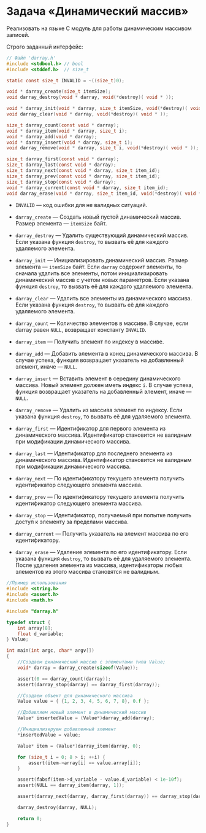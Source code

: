 # Задача «Динамический массив»

Реализовать на языке C модуль для работы динамическим массивом записей.

Строго заданный интерфейс:

```c
// Файл 'darray.h'
#include <stdbool.h> // bool
#include <stddef.h>  // size_t

static const size_t INVALID = ~((size_t)0);

void * darray_create(size_t itemSize);
void darray_destroy(void * darray, void(*destroy)( void * ));

void * darray_init(void * darray, size_t itemSize, void(*destroy)( void * ));
void darray_clear(void * darray, void(*destroy)( void * ));

size_t darray_count(const void * darray);
void * darray_item(void * darray, size_t i);
void * darray_add(void * darray);
void * darray_insert(void * darray, size_t i);
void darray_remove(void * darray, size_t i, void(*destroy)( void * ));

size_t darray_first(const void * darray);
size_t darray_last(const void * darray);
size_t darray_next(const void * darray, size_t item_id);
size_t darray_prev(const void * darray, size_t item_id);
size_t darray_stop(const void * darray);
void * darray_current(const void * darray, size_t item_id);
void darray_erase(void * darray, size_t item_id, void(*destroy)( void * ));
```

* `INVALID` — код ошибки для не валидных ситуаций.

* `darray_create` — Создать новый пустой динамический массив. Размер элемента
  — `itemSize` байт.

* `darray_destroy` — Удалить существующий динамический массив. Если указана функция
  `destroy`, то вызвать её для каждого удаляемого элемента.

* `darray_init` — Инициализировать динамический массив. Размер элемента — `itemSize`
  байт. Если `darray` содержит элементы, то сначала удалить все элементы, потом
  инициализировать динамический массив с учетом новых параметров. Если указана
  функция `destroy`, то вызвать её для каждого удаляемого элемента.

* `darray_clear` — Удалить все элементы из динамического массива. Если указана
  функция `destroy`, то вызвать её для каждого удаляемого элемента.

* `darray_сount` — Количество элементов в массиве. В случае, если darray равен `NULL`,
  возвращает константу `INVALID`.

* `darray_item` — Получить элемент по индексу в массиве.

* `darray_add` — Добавить элемента в конец динамического массива. В случае успеха,
  функция возвращает указатель на добавленный элемент, иначе — `NULL`.

* `darray_insert` — Вставить элемент в середину динамического массива. Новый элемент
  должен иметь индекс `i`. В случае успеха, функция возвращает указатель на
  добавленный элемент, иначе — `NULL`.

* `darray_remove` — Удалить из массива элемент по индексу. Если указана функция
  `destroy`, то вызвать её для удаляемого элемента.

* `darray_first` — Идентификатор для первого элемента из динамического массива.
  Идентификатор становится не валидным при модификации динамического массива.

* `darray_last` — Идентификатор для последнего элемента из динамического массива.
  Идентификатор становится не валидным при модификации динамического массива.

* `darray_next` — По идентификатору текущего элемента получить идентификатор
  следующего элемента массива.

* `darray_prev` — По идентификатору текущего элемента получить идентификатор
  следующего элемента массива.

* `darray_stop` — Идентификатор, получаемый при попытке получить доступ к элементу
  за пределами массива.

* `darray_current` — Получить указатель на элемент массива по его идентификатору.

* `darray_erase` — Удаление элемента по его идентификатору. Если указана функция
  `destroy`, то вызвать её для удаляемого элемента. После удаления элемента из
  массива, идентификаторы любых элементов из этого массива становятся не валидным.

```c
//Пример использования
#include <string.h>
#include <assert.h>
#include <math.h>

#include "darray.h"

typedef struct {
    int array[8];
    float d_variable;
} Value;

int main(int argc, char* argv[])
{
    //Создаем динамический массив с элементами типа Value;
    void* darray = darray_create(sizeof(Value));

    assert(0 == darray_count(darray));
    assert(darray_stop(darray) == darray_first(darray));

    //Создаем объект для динамического массива
    Value value = { {1, 2, 3, 4, 5, 6, 7, 8}, 0.f };

    //Добавляем новый элемент в динамический массив
    Value* insertedValue = (Value*)darray_add(darray);

    //Инициализируем добавленный элемент
    *insertedValue = value;

    Value* item = (Value*)darray_item(darray, 0);

    for (size_t i = 0; 8 > i; ++i) {
        assert(item->array[i] == value.array[i]);
    }

    assert(fabsf(item->d_variable - value.d_variable) < 1e-10f);
    assert(NULL == darray_item(darray, 1));

    assert(darray_next(darray, darray_first(darray)) == darray_stop(darray));

    darray_destroy(darray, NULL);

    return 0;
}
```
